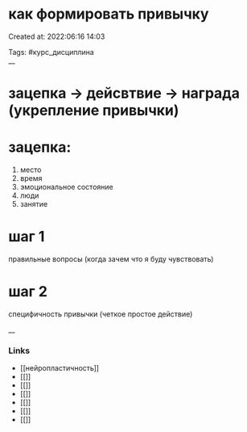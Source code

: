 # как формировать привычку

Created at: 2022:06:16 14:03

Tags: #курс_дисциплина  
__ 

# зацепка -> дейсвтвие -> награда (укрепление привычки)

# зацепка:
1. место 
2. время 
3. эмоциональное состояние
4. люди
5. занятие

# шаг 1
правильные вопросы (когда зачем что я буду чувствовать)
# шаг 2
специфичность привычки
(четкое простое действие)


__

### Links
- [[нейропластичность]]
- [[]]
- [[]]
- [[]]
- [[]]
- [[]]
- [[]]